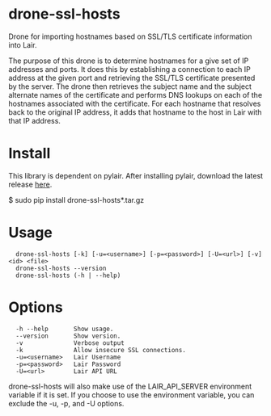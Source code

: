# drone-ssl-hosts
Drone for importing hostnames based on SSL/TLS certificate information into Lair.  
  
The purpose of this drone is to determine hostnames for a give set of IP addresses and ports. It does this by establishing a connection to each IP address at the given port and retrieving the SSL/TLS certificate presented by the server. The drone then retrieves the subject name and the subject alternate names of the certificate and performs DNS lookups on each of the hostnames associated with the certificate. For each hostname that resolves back to the original IP address, it adds that hostname to the host in Lair with that IP address.
  
# Install
This library is dependent on pylair. After installing pylair, download the latest release [here](https://github.com/x-a-n-d-e-r-k/drone-ssl-hosts/releases/latest).  
  
$ sudo pip install drone-ssl-hosts*.tar.gz  
  
# Usage  
      drone-ssl-hosts [-k] [-u=<username>] [-p=<password>] [-U=<url>] [-v] <id> <file>  
      drone-ssl-hosts --version  
      drone-ssl-hosts (-h | --help)  
  
# Options
      -h --help       Show usage.  
      --version       Show version.  
      -v              Verbose output  
      -k              Allow insecure SSL connections.  
      -u=<username>   Lair Username  
      -p=<password>   Lair Password  
      -U=<url>        Lair API URL   
  
drone-ssl-hosts will also make use of the LAIR_API_SERVER environment variable if it is set. If you choose to use the environment variable, you can exclude the -u, -p, and -U options.

